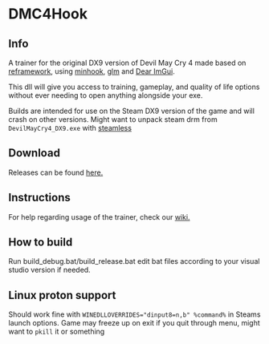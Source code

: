 # DMC4Hook #

## Info
A trainer for the original DX9 version of Devil May Cry 4 made based on [reframework](https://github.com/praydog/REFramework/), using [minhook](https://github.com/TsudaKageyu/minhook), [glm](https://github.com/g-truc/glm) and [Dear ImGui](https://github.com/ocornut/imgui).

This dll will give you access to training, gameplay, and quality of life options without ever needing to open anything alongside your exe.

Builds are intended for use on the Steam DX9 version of the game and will crash on other versions. Might want to unpack steam drm from `DevilMayCry4_DX9.exe` with [steamless](https://github.com/atom0s/Steamless)

## Download
Releases can be found [here.](https://github.com/muhopensores/dmc4_hook/releases)

## Instructions
For help regarding usage of the trainer, check our [wiki.](https://github.com/muhopensores/dmc4_hook/wiki)

## How to build
Run build_debug.bat/build_release.bat edit bat files according to your visual studio version if needed.

## Linux proton support
Should work fine with `WINEDLLOVERRIDES="dinput8=n,b" %command%` in Steams launch options. Game may freeze up on exit if you quit through menu, might want to `pkill` it or something
